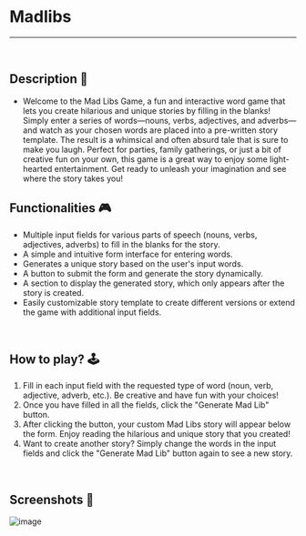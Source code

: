 # **Madlibs**

---

<br>

## **Description 📃**

- Welcome to the Mad Libs Game, a fun and interactive word game that lets you create hilarious and unique stories by filling in the blanks! Simply enter a series of words—nouns, verbs, adjectives, and adverbs—and watch as your chosen words are placed into a pre-written story template. The result is a whimsical and often absurd tale that is sure to make you laugh. Perfect for parties, family gatherings, or just a bit of creative fun on your own, this game is a great way to enjoy some light-hearted entertainment. Get ready to unleash your imagination and see where the story takes you!



## **Functionalities 🎮**

- Multiple input fields for various parts of speech (nouns, verbs, adjectives, adverbs) to fill in the blanks for the story.
- A simple and intuitive form interface for entering words.
- Generates a unique story based on the user's input words.
- A button to submit the form and generate the story dynamically.
- A section to display the generated story, which only appears after the story is created.
- Easily customizable story template to create different versions or extend the game with additional input fields.

<br>

## **How to play? 🕹️**

1. Fill in each input field with the requested type of word (noun, verb, adjective, adverb, etc.). Be creative and have fun with your choices!
2. Once you have filled in all the fields, click the "Generate Mad Lib" button.
3. After clicking the button, your custom Mad Libs story will appear below the form. Enjoy reading the hilarious and unique story that you created!
4. Want to create another story? Simply change the words in the input fields and click the "Generate Mad Lib" button again to see a new story.


<br>

## **Screenshots 📸**

![image]()


<br>
